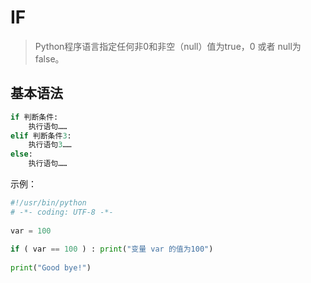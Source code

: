 # IF

> Python程序语言指定任何非0和非空（null）值为true，0 或者 null为false。

## 基本语法

```py
if 判断条件:
    执行语句……
elif 判断条件3:
    执行语句3……
else:
    执行语句……
```

示例：

```py
#!/usr/bin/python 
# -*- coding: UTF-8 -*-
 
var = 100 
 
if ( var == 100 ) : print("变量 var 的值为100") 
 
print("Good bye!")
```